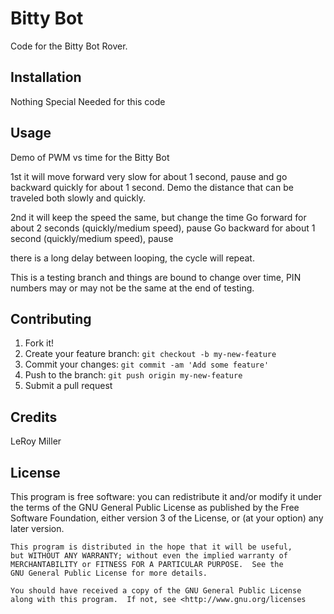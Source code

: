 # Bitty Bot

Code for the Bitty Bot Rover.

## Installation

Nothing Special Needed for this code

## Usage

Demo of PWM vs time for the Bitty Bot

1st it will move forward very slow for about 1 second, pause
and go backward quickly for about 1 second. Demo the distance
that can be traveled both slowly and quickly.

2nd it will keep the speed the same, but change the time
Go forward for about 2 seconds (quickly/medium speed), pause
Go backward for about 1 second (quickly/medium speed), pause

there is a long delay between looping, the cycle will repeat.

This is a testing branch and things are bound to change over time, PIN numbers may or may not be the same at the end of testing.

## Contributing

1. Fork it!
2. Create your feature branch: `git checkout -b my-new-feature`
3. Commit your changes: `git commit -am 'Add some feature'`
4. Push to the branch: `git push origin my-new-feature`
5. Submit a pull request

## Credits

LeRoy Miller

## License

This program is free software: you can redistribute it and/or modify
    it under the terms of the GNU General Public License as published by
    the Free Software Foundation, either version 3 of the License, or
    (at your option) any later version.

    This program is distributed in the hope that it will be useful,
    but WITHOUT ANY WARRANTY; without even the implied warranty of
    MERCHANTABILITY or FITNESS FOR A PARTICULAR PURPOSE.  See the
    GNU General Public License for more details.

    You should have received a copy of the GNU General Public License
    along with this program.  If not, see <http://www.gnu.org/licenses

